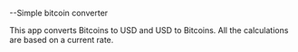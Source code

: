 --Simple bitcoin converter

This app converts Bitcoins to USD and USD to Bitcoins. All the calculations are based on a current rate.
